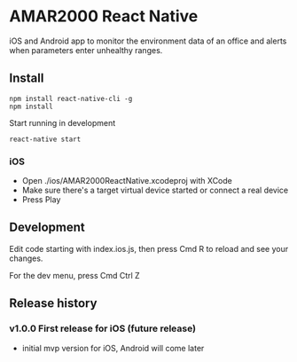 # AMAR2000 React Native

iOS and Android app to monitor the environment data of an office and alerts when parameters enter unhealthy ranges.

## Install

```
npm install react-native-cli -g
npm install
```

Start running in development

```
react-native start
```

### iOS

- Open ./ios/AMAR2000ReactNative.xcodeproj with XCode
- Make sure there's a target virtual device started or connect a real device
- Press Play

## Development

Edit code starting with index.ios.js, then press Cmd R to reload and see your changes.

For the dev menu, press Cmd Ctrl Z

## Release history

### v1.0.0 First release for iOS (future release)
- initial mvp version for iOS, Android will come later
